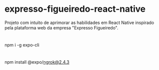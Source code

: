 # expresso-figueiredo-react-native
Projeto com intuito de aprimorar as habilidades em React Native inspirado pela plataforma web da empresa "Expresso Figueiredo".
#
npm i -g expo-cli
#
npm install @expo/ngrok@2.4.3
